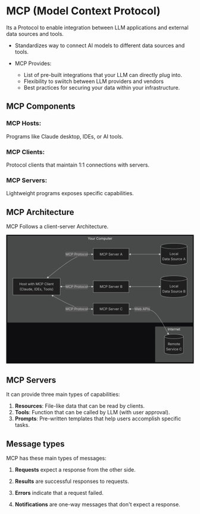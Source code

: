 # MCP (Model Context Protocol)

Its a Protocol to enable integration between LLM applications and external data sources and tools.

- Standardizes way to connect AI models to different data sources and tools.
- MCP Provides:
  
  - List of pre-built integrations that your LLM can directly plug into.
  - Flexibility to swiitch between LLM providers and vendors
  - Best practices for securing your data within your infrastructure.

## MCP Components

### MCP Hosts:

Programs like Claude desktop, IDEs, or AI tools.

### MCP Clients:

Protocol clients that maintain 1:1 connections with servers.

### MCP Servers:

Lightweight programs exposes specific capabilities.

## MCP Architecture

MCP Follows a client-server Architecture.

![Architecture](./images/mcp-architecture.png)


## MCP Servers

It can provide three main types of capabilities:

1. **Resources**: File-like data that can be read by clients.
2. **Tools**: Function that can be called by LLM (with user approval).
3. **Prompts**: Pre-written templates that help users accomplish specific tasks.

## Message types

MCP has these main types of messages:

1. **Requests** expect a response from the other side.

2. **Results** are successful responses to requests.

3. **Errors** indicate that a request failed.

4. **Notifications** are one-way messages that don't expect a response.



```
```



```





